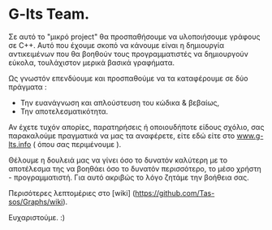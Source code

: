 # G-lts Team.
Σε αυτό το "μικρό project" θα προσπαθήσουμε να υλοποιήσουμε γράφους σε C++. 
Αυτό που έχουμε σκοπό να κάνουμε είναι η δημιουργία αντικειμένων που θα βοηθούν τους προγραμματιστές να δημιουργούν εύκολα, τουλάχιστον μερικά βασικά γραφήματα.

Ως γνωστόν επενδύουμε και προσπαθούμε να τα καταφέρουμε σε δύο πράγματα : 
- Την ευανάγνωση και απλούστευση του κώδικα & βεβαίως,
- Την αποτελεσματικότητα.

Αν έχετε τυχόν απορίες, παρατηρήσεις ή οποιουδήποτε είδους σχόλιο, σας παρακαλούμε πραγματικά να μας τα αναφέρετε, είτε εδώ είτε στο www.g-lts.info ( όπου σας περιμένουμε ). 

Θέλουμε η δουλειά μας να γίνει όσο το δυνατόν καλύτερη με το αποτέλεσμα της να βοηθάει όσο το δυνατόν περισσότερο, το μέσο χρήστη - προγραμματιστή. Για αυτό ακριβώς το λόγο ζητάμε την βοήθεια σας.

Περισότερες λεπτομέριες στο [wiki] (https://github.com/Tas-sos/Graphs/wiki).

Ευχαριστούμε. :)
